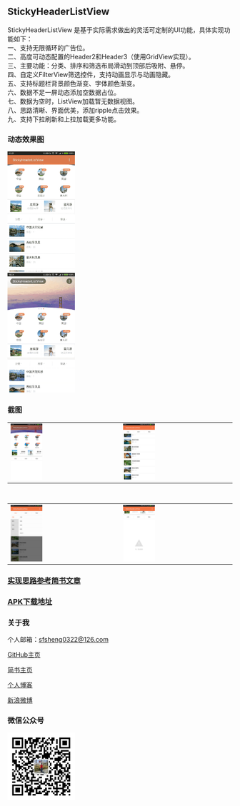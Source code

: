 
## StickyHeaderListView

StickyHeaderListView 是基于实际需求做出的灵活可定制的UI功能，具体实现功能如下：<br/>
一、支持无限循环的广告位。<br/>
二、高度可动态配置的Header2和Header3（使用GridView实现）。<br/>
三、主要功能：分类、排序和筛选布局滑动到顶部后吸附、悬停。<br/>
四、自定义FilterView筛选控件，支持动画显示与动画隐藏。<br/>
五、支持标题栏背景颜色渐变、字体颜色渐变。<br/>
六、数据不足一屏动态添加空数据占位。<br/>
七、数据为空时，ListView加载暂无数据视图。<br/>
八、思路清晰、界面优美，添加ripple点击效果。<br/>
九、支持下拉刷新和上拉加载更多功能。<br/>

### 动态效果图

<img src="/screenshots/stickyheader.gif" style="width: 30%;"/>

<br/>

<img src="/screenshots/stickyheader2.gif" style="width: 30%;"/>

### 截图

<table>
    <tr>
        <td><img src="/screenshots/StickyHeaderListView2.png" style="width: 30%;"></td>
        <td><img src="/screenshots/StickyHeaderListView3.png" style="width: 30%;"></td>
    </tr>
</table>

<br/>

<table>
    <tr>
        <td><img src="/screenshots/StickyHeaderListView4.png" style="width: 30%;"></td>
        <td><img src="/screenshots/StickyHeaderListView5.png" style="width: 30%;"></td>
    </tr>
</table>

### [实现思路参考简书文章](http://www.jianshu.com/p/3bf26722c489)

### [APK下载地址](http://fir.im/StickyListView)

### 关于我

个人邮箱：sfsheng0322@126.com

[GitHub主页](https://github.com/sfsheng0322)

[简书主页](http://www.jianshu.com/users/88509e7e2ed1/latest_articles)

[个人博客](http://sunfusheng.com/)

[新浪微博](http://weibo.com/u/3852192525)

### 微信公众号

<img src="/screenshots/sunfusheng_weixin.jpg" style="width: 30%;">




